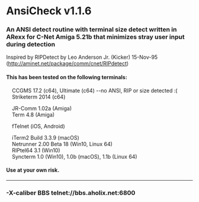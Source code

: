 # AnsiCheck v1.1.6
### An ANSI detect routine with terminal size detect written in ARexx for C-Net Amiga 5.21b that minimizes stray user input during detection 

Inspired by RIPDetect by Leo Anderson Jr. (Kicker) 15-Nov-95 (http://aminet.net/package/comm/cnet/RIPdetect)

#### This has been tested on the following terminals:

&nbsp;&nbsp;&nbsp;&nbsp;CCGMS 17.2 (c64), Ultimate (c64) --no ANSI, RIP or size detected :(   
&nbsp;&nbsp;&nbsp;&nbsp;Striketerm 2014 (c64)   

&nbsp;&nbsp;&nbsp;&nbsp;JR-Comm 1.02a (Amiga)   
&nbsp;&nbsp;&nbsp;&nbsp;Term 4.8 (Amiga)   

&nbsp;&nbsp;&nbsp;&nbsp;fTelnet (iOS, Android)   

&nbsp;&nbsp;&nbsp;&nbsp;iTerm2 Build 3.3.9 (macOS)   
&nbsp;&nbsp;&nbsp;&nbsp;Netrunner 2.00 Beta 18 (Win10, Linux 64)   
&nbsp;&nbsp;&nbsp;&nbsp;RIPtel64 3.1 (Win10)   
&nbsp;&nbsp;&nbsp;&nbsp;Syncterm 1.0 (Win10), 1.0b (macOS), 1.1b (Linux 64)   

#### Use at your own risk.   
**************************************************************************
### -X-caliber BBS telnet://bbs.aholix.net:6800
